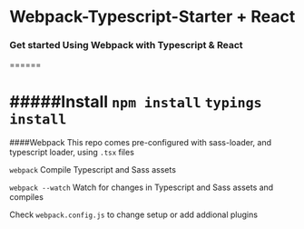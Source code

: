 # Webpack-Typescript-Starter + React
### Get started Using Webpack with Typescript & React
======

#####Install
`npm install`
`typings install`
======

####Webpack
This repo comes pre-configured with sass-loader, and typescript loader, using `.tsx` files

`webpack` Compile Typescript and Sass assets

`webpack --watch` Watch for changes in Typescript and Sass assets and compiles

Check `webpack.config.js` to change setup or add addional plugins

